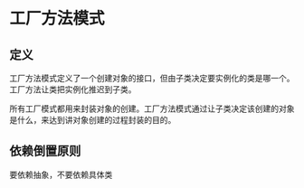 # 工厂方法模式

## 定义
工厂方法模式定义了一个创建对象的接口，但由子类决定要实例化的类是哪一个。工厂方法让类把实例化推迟到子类。  

所有工厂模式都用来封装对象的创建。工厂方法模式通过让子类决定该创建的对象是什么，来达到讲对象创建的过程封装的目的。


## 依赖倒置原则

要依赖抽象，不要依赖具体类